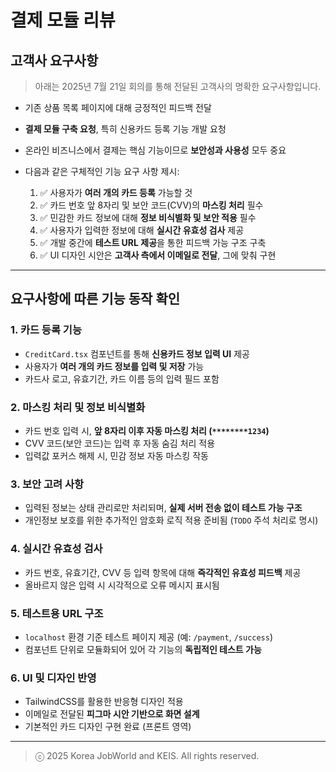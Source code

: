 # 결제 모듈 리뷰

## 고객사 요구사항

> 아래는 2025년 7월 21일 회의를 통해 전달된 고객사의 명확한 요구사항입니다.

- 기존 상품 목록 페이지에 대해 긍정적인 피드백 전달
- **결제 모듈 구축 요청**, 특히 신용카드 등록 기능 개발 요청
- 온라인 비즈니스에서 결제는 핵심 기능이므로 **보안성과 사용성** 모두 중요
- 다음과 같은 구체적인 기능 요구 사항 제시:

  1. ✅ 사용자가 **여러 개의 카드 등록** 가능할 것  
  2. ✅ 카드 번호 앞 8자리 및 보안 코드(CVV)의 **마스킹 처리** 필수  
  3. ✅ 민감한 카드 정보에 대해 **정보 비식별화 및 보안 적용** 필수  
  4. ✅ 사용자가 입력한 정보에 대해 **실시간 유효성 검사** 제공  
  5. ✅ 개발 중간에 **테스트 URL 제공**을 통한 피드백 가능 구조 구축  
  6. ✅ UI 디자인 시안은 **고객사 측에서 이메일로 전달**, 그에 맞춰 구현

---

## 요구사항에 따른 기능 동작 확인

### 1. 카드 등록 기능

- `CreditCard.tsx` 컴포넌트를 통해 **신용카드 정보 입력 UI** 제공
- 사용자가 **여러 개의 카드 정보를 입력 및 저장** 가능
- 카드사 로고, 유효기간, 카드 이름 등의 입력 필드 포함

### 2. 마스킹 처리 및 정보 비식별화

- 카드 번호 입력 시, **앞 8자리 이후 자동 마스킹 처리 (`********1234`)**
- CVV 코드(보안 코드)는 입력 후 자동 숨김 처리 적용
- 입력값 포커스 해제 시, 민감 정보 자동 마스킹 작동

### 3. 보안 고려 사항

- 입력된 정보는 상태 관리로만 처리되며, **실제 서버 전송 없이 테스트 가능 구조**
- 개인정보 보호를 위한 추가적인 암호화 로직 적용 준비됨 (`TODO` 주석 처리로 명시)

### 4. 실시간 유효성 검사

- 카드 번호, 유효기간, CVV 등 입력 항목에 대해 **즉각적인 유효성 피드백** 제공
- 올바르지 않은 입력 시 시각적으로 오류 메시지 표시됨

### 5. 테스트용 URL 구조

- `localhost` 환경 기준 테스트 페이지 제공 (예: `/payment`, `/success`)
- 컴포넌트 단위로 모듈화되어 있어 각 기능의 **독립적인 테스트 가능**

### 6. UI 및 디자인 반영

- TailwindCSS를 활용한 반응형 디자인 적용
- 이메일로 전달된 **피그마 시안 기반으로 화면 설계**
- 기본적인 카드 디자인 구현 완료 (프론트 영역)

---

> ⓒ 2025 Korea JobWorld and KEIS. All rights reserved.
